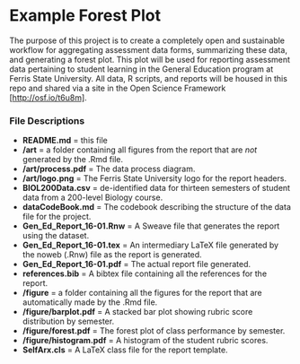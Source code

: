 # Example Forest Plot
The purpose of this project is to create a completely open and sustainable workflow for aggregating assessment data forms, summarizing these data, and generating a forest plot. This plot will be used for reporting assessment data pertaining to student learning in the General Education program at Ferris State University. All data, R scripts, and reports will be housed in this repo and shared via a site in the Open Science Framework [http://osf.io/t6u8m].  

### File Descriptions ###
* **README.md** = this file
* **/art** = a folder containing all figures from the report that are *not* generated by the .Rmd file.
* **/art/process.pdf** = The data process diagram.
* **/art/logo.png** = The Ferris State University logo for the report headers.
* **BIOL200Data.csv** = de-identified data for thirteen semesters of student data from a 200-level Biology course.
* **dataCodeBook.md** = The codebook describing the structure of the data file for the project.
* **Gen_Ed_Report_16-01.Rnw** = A Sweave file that generates the report using the dataset.
* **Gen_Ed_Report_16-01.tex** = An intermediary LaTeX file generated by the noweb (.Rnw) file as the report is generated.
* **Gen_Ed_Report_16-01.pdf** = The actual report file generated.
* **references.bib** = A bibtex file containing all the references for the report.
* **/figure** = a folder containing all the figures for the report that are automatically made by the .Rmd file.
* **/figure/barplot.pdf** = A stacked bar plot showing rubric score distribution by semester.
* **/figure/forest.pdf** = The forest plot of class performance by semester.
* **/figure/histogram.pdf** = A histogram of the student rubric scores.
* **SelfArx.cls** = A LaTeX class file for the report template.
